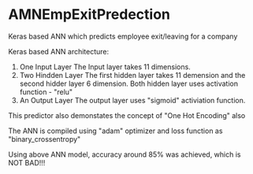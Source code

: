 # AMNEmpExitPredection
Keras based ANN which predicts employee exit/leaving for a company

Keras based ANN architecture:
1. One Input Layer
   The Input layer takes 11 dimensions.
2. Two Hindden Layer
   The first hidden layer takes 11 demension and the second hidder layer 6 dimension. Both hidden layer uses activation function - "relu"
3. An Output Layer
   The output layer uses "sigmoid" activiation function.

This predictor also demonstates the concept of "One Hot Encoding" also
   
 The ANN is compiled using "adam" optimizer and loss function as "binary_crossentropy"

Using above ANN model, accuracy around 85% was achieved, which is NOT BAD!!!
